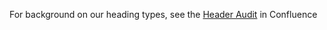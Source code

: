 For background on our heading types, see the [Header Audit](https://cb-content-enablement.atlassian.net/wiki/spaces/CE/pages/43897344/Header+Audit+5+1+17) in Confluence
